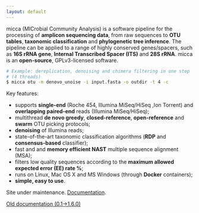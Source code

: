 ```yaml
---
layout: default
---
```


micca (MICrobial Community Analysis) is a software pipeline for the processing
of **amplicon sequencing data**, from raw sequences to **OTU tables**,
**taxonomic classification** and **phylogenetic tree inference**. The pipeline
can be applied to a range of highly conserved genes/spacers, such as **16S rRNA
gene**, **Internal Transcribed Spacer (ITS)** and **28S rRNA**. micca is an
**open-source**, GPLv3-licensed software.

```bash
# Example: dereplication, denoising and chimera filtering in one step
# (4 threads)
$ micca otu -m denovo_unoise -i input.fasta -o outdir -t 4 -c
```

Key features:

* supports **single-end** (Roche 454, Illumina MiSeq/HiSeq ,Ion Torrent) and
  **overlapping paired-end** reads (Illumina MiSeq/HiSeq);
* multithread **de novo greedy**, **closed-reference**, **open-reference** and 
  **swarm** OTU picking protocols; 
* **denoising** of Illumina reads;
* state-of-the-art taxonomic classification algorithms (**RDP** and
  **consensus-based** classifier);
* fast and and **memory efficient NAST** multiple sequence alignment (MSA); 
* filters low quality sequences according to the **maximum allowed expected
  error (EE) rate %**;
* runs on Linux, Mac OS X and MS Windows (through **Docker** containers);
* **simple, easy to use**.


Site under maintenance. [Documentation](http://micca.readthedocs.io).

[Old documentation (0.1->1.6.0)](ftp://ftp.fmach.it/metagenomics/micca/olddocs/index.html)